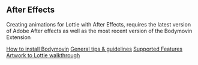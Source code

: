 ## After Effects

Creating animations for Lottie with After Effects, requires the latest version of Adobe After effects as well as the most recent version of the Bodymovin Extension

[How to install Bodymovin](/after-effects/bodymovin-installation.md)
[General tips & guidelines](/after-effects/general-tips.md)
[Supported Features](/after-effects/supported-features.md)
[Artwork to Lottie walkthrough](/after-effects/artwork-to-lottie-walkthrough.md)
